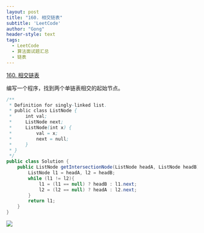 ```yaml
---
layout: post
title: "160. 相交链表"
subtitle: 'LeetCode'
author: "Gong"
header-style: text
tags:
  - LeetCode
  - 算法面试题汇总
  - 链表
---
```


[160. 相交链表](https://leetcode-cn.com/problems/intersection-of-two-linked-lists/)

编写一个程序，找到两个单链表相交的起始节点。

```java
/**
 * Definition for singly-linked list.
 * public class ListNode {
 *     int val;
 *     ListNode next;
 *     ListNode(int x) {
 *         val = x;
 *         next = null;
 *     }
 * }
 */
public class Solution {
    public ListNode getIntersectionNode(ListNode headA, ListNode headB) {
        ListNode l1 = headA, l2 = headB;
        while (l1 != l2){
            l1 = (l1 == null) ? headB : l1.next;
            l2 = (l2 == null) ? headA : l2.next;  
        }        
        return l1;
    }
}
```

![](blog/img/in-post/160_example_1.png)

